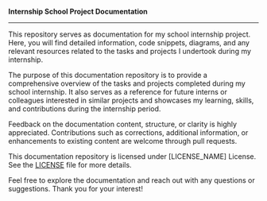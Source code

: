 **Internship School Project Documentation**

---

This repository serves as documentation for my school internship project. Here, you will find detailed information, code snippets, diagrams, and any relevant resources related to the tasks and projects I undertook during my internship.

The purpose of this documentation repository is to provide a comprehensive overview of the tasks and projects completed during my school internship. It also serves as a reference for future interns or colleagues interested in similar projects and showcases my learning, skills, and contributions during the internship period.

Feedback on the documentation content, structure, or clarity is highly appreciated. Contributions such as corrections, additional information, or enhancements to existing content are welcome through pull requests.

This documentation repository is licensed under [LICENSE_NAME] License. See the [LICENSE](LICENSE) file for more details.

Feel free to explore the documentation and reach out with any questions or suggestions. Thank you for your interest!
